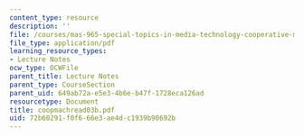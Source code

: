 ```yaml
---
content_type: resource
description: ''
file: /courses/mas-965-special-topics-in-media-technology-cooperative-machines-fall-2003/72b60291f0f666e3ae4dc1939b90692b_coopmachread03b.pdf
file_type: application/pdf
learning_resource_types:
- Lecture Notes
ocw_type: OCWFile
parent_title: Lecture Notes
parent_type: CourseSection
parent_uid: 649ab72a-e5e3-4b6e-b47f-1728eca126ad
resourcetype: Document
title: coopmachread03b.pdf
uid: 72b60291-f0f6-66e3-ae4d-c1939b90692b
---
```

